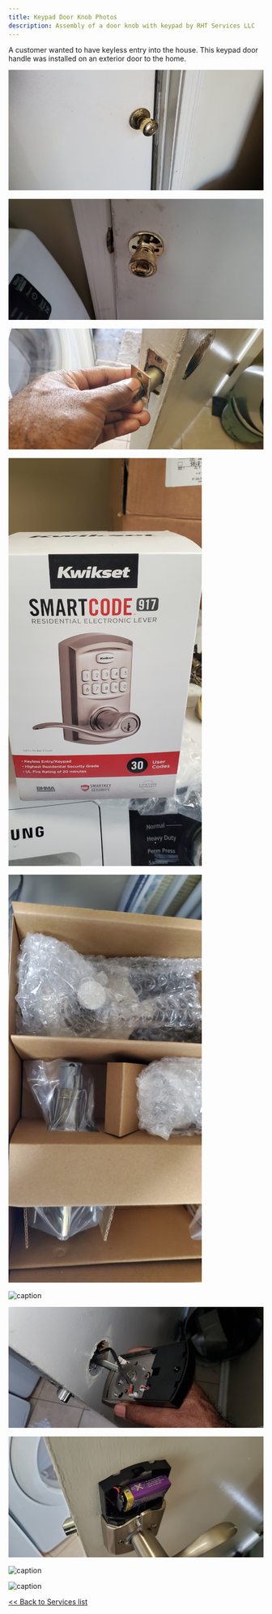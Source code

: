 ```yaml
---
title: Keypad Door Knob Photos
description: Assembly of a door knob with keypad by RHT Services LLC
---
```


A customer wanted to have keyless entry into the house. This keypad door handle was installed on 
an exterior door to the home.

![caption](/images/keypad_20201013/20201013_121734T.jpg)

![caption](/images/keypad_20201013/20201013_121743T.jpg)

![caption](/images/keypad_20201013/20201013_122042T.jpg)

![caption](/images/keypad_20201013/20201013_122313T.jpg)

![caption](/images/keypad_20201013/20201013_122434T.jpg)

![caption](/images/keypad_20201013/20201013_122525T.jpg)

![caption](/images/keypad_20201013/20201013_123247T.jpg)

![caption](/images/keypad_20201013/20201013_124213T.jpg)

![caption](/images/keypad_20201013/20201013_125214T.jpg)

![caption](/images/keypad_20201013/20201013_125226T.jpg)

[<< Back to Services list](/services)